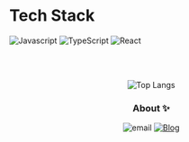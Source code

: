 # Tech Stack
 
![Javascript](https://img.shields.io/badge/javascript-F7DF1E.svg?style=for-the-badge&logo=JavaScript&logoColor=white)
![TypeScript](https://img.shields.io/badge/typescript-%23007ACC.svg?style=for-the-badge&logo=typescript&logoColor=white)
![React](https://img.shields.io/badge/react-%2320232a.svg?style=for-the-badge&logo=react&logoColor=%2361DAFB) 

<br><br>
<div align="center" >
  
![Top Langs](https://github-readme-stats.vercel.app/api/top-langs/?username=bpthess&layout=compact&theme=nightowl)

<h3 align="center">About ✨</h3>  
<div align="center" style="text-align:center">  

![email](https://img.shields.io/badge/bpthess@naver.com-darkcyan.svg)
[![Blog](https://img.shields.io/badge/Blog-1B9ACE.svg?style=flat)](https://bpthess.github.io/tech-blog)

</div>
</div>
